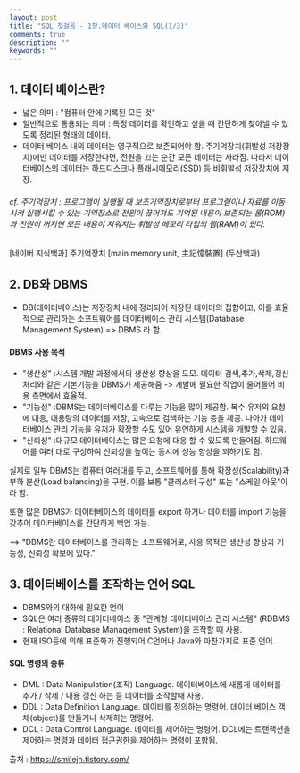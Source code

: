 ```yaml
---
layout: post
title: "SQL 첫걸음 - 1장.데이터 베이스와 SQL(1/3)"
comments: true
description: ""
keywords: ""
---
```


## 1. 데이터 베이스란?  

- 넓은 의미 : "컴퓨터 안에 기록된 모든 것"
- 일반적으로 통용되는 의미 : 특정 데이터를 확인하고 싶을 때 간단하게 찾아낼 수 있도록 정리된 형태의 데이터.
- 데이터 베이스 내의 데이터는 영구적으로 보존되어야 함. 주기억장치(휘발성 저장장치)에만 데이터를 저장한다면, 전원을 끄는 순간 모든 데이터는 사라짐. 따라서 데이터베이스의 데이터는 하드디스크나 플래시메모리(SSD) 등 비휘발성 저장장치에 저장.

###### cf. 주기억장치 : 프로그램이 실행될 때 보조기억장치로부터 프로그램이나 자료를 이동시켜 실행시킬 수 있는 기억장소로 전원이 끊어져도 기억된 내용이 보존되는 롬(ROM)과 전원이 꺼지면 모든 내용이 지워지는 휘발성 메모리 타입의 램(RAM)이 있다.
[네이버 지식백과] 주기억장치 [main memory unit, 主記憶裝置] (두산백과)


## 2. DB와 DBMS 
- DB(데이터베이스)는 저장장치 내에 정리되어 저장된 데이터의 집합이고, 이를 효율적으로 관리하는 소프트웨어를 데이터베이스 관리 시스템(Database Management System) => DBMS 라 함. 

#### DBMS 사용 목적 
- "생산성"
:시스템 개발 과정에서의 생산성 향상을 도모. 데이터 검색,추가,삭제,갱신 처리와 같은 기본기능을 DBMS가 제공해줌 -> 개발에 필요한 작업이 줄어들어 비용 측면에서 효율적. 
- "기능성"
:DBMS는 데이터베이스를 다루는 기능을 많이 제공함. 복수 유저의 요청에 대응, 대용량의 데이터를 저장, 고속으로 검색하는 기능 등을 제공. 나아가 데이터베이스 관리 기능을 유저가 확장할 수도 있어 유연하게 시스템을 개발할 수 있음. 
- "신뢰성"
:대규모 데이터베이스는 많은 요청에 대응 할 수 있도록 만들어짐.  하드웨어를 여러 대로 구성하여 신뢰성을 높이는 동시에 성능 향상을 꾀하기도 함.  

실제로 일부 DBMS는 컴퓨터 여러대를 두고, 소프트웨어를 통해 확장성(Scalability)과 부하 분산(Load balancing)을 구현.  이를 보통 "클러스터 구성" 또는 "스케일 아웃"이라 함. 

또한 많은 DBMS가 데이터베이스의 데이터를 export 하거나 데이터를 import 기능을 갖추어 데이터베이스를 간단하게 백업 가능. 
  
==> "DBMS란 데이터베이스를 관리하는 소프트웨어로, 사용 목적은 생산성 향상과 기능성, 신뢰성 확보에 있다." 


## 3. 데이터베이스를 조작하는 언어 SQL  
- DBMS와의 대화에 필요한 언어 
- SQL은 여러 종류의 데이터베이스 중 "관계형 데이터베이스 관리 시스템" (RDBMS : Relational Database Management System)을 조작할 때 사용.  
- 현재 ISO등에 의해 표준화가 진행되어 C언어나 Java와 마찬가지로 표준 언어. 

#### SQL 명령의 종류 
- DML : Data Manipulation(조작) Language. 데이터베이스에 새롭게 데이터를 추가 / 삭제 / 내용 갱신 하는 등 데이터를 조작할때 사용. 
- DDL : Data Definition Language. 데이터를 정의하는 명령어. 데이터 베이스 객체(object)를 만들거나 삭제하는 명령어. 
- DCL : Data Control Language. 데이터를 제어하는 명령어. DCL에는 트랜잭션을 제어하는 명령과 데이터 접근권한을 제어하는 명령이 포함됨. 


출처 : https://smilejh.tistory.com/